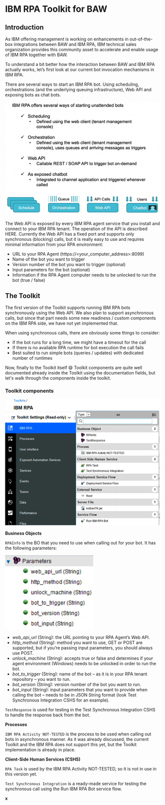 # IBM RPA Toolkit for BAW

## Introduction
As IBM offering management is working on enhancements in out-of-the-box integrations between BAW and IBM RPA, IBM technical sales organization provides this community asset to accelerate and enable usage of IBM RPA together with BAW.

To understand a bit better how the interaction between BAW and IBM RPA actually works, let’s first look at our current bot invocation mechanisms in IBM RPA.

There are several ways to start an IBM RPA bot. Using scheduling, orchestrations (and the underlying queuing infrastructure), Web API and exposing bots as chat bots.

![](./images/start_bot.png)

The Web API is exposed by every IBM RPA agent service that you install and connect to your IBM RPA tenant. The operation of the API is described HERE. Currently the Web API has a fixed port and supports only synchronous (blocking) calls, but it is really easy to use and requires minimal information from your RPA environment:

- URL to your RPA Agent (https://<your_computer_address>:8099)
- Name of the bot you want to trigger
- Version number of the bot you want to trigger (optional)
- Input parameters for the bot (optional)
- Information if the RPA Agent computer needs to be unlocked to run the bot (true / false)

## The Toolkit
The first version of the Toolkit supports running IBM RPA bots synchronously using the Web API. We also plan to support asynchronous calls, but since that part needs some new readiness / custom components on the IBM RPA side, we have not yet implemented that.

When using synchronous calls, there are obviously some things to consider:

- If the bot runs for a long time, we might have a timeout for the call
- If there is no available RPA runtime for bot execution the call fails
- Best suited to run simple bots (queries / updates) with dedicated number of runtimes

Now, finally to the Toolkit itself 😄 Toolkit components are quite well documented already inside the Toolkit using the documentation fields, but let's walk through the components inside the toolkit.

### Toolkit components

![](./images/tk_components.png)

**Business Objects**

`RPAInfo` is the BO that you need to use when calling out for your bot. It has the following parameters:

![](./images/rpainfo.png)
- _web_api_url_ (String): the URL pointing to your RPA Agent’s Web API.
- _http_method_ (String): method you want to use, GET or POST are supported, but if you’re passing input parameters, you should always use POST.
- _unlock_machine_ (String): accepts true or false and determines if your agent environment (Windows) needs to be unlocked in order to run the bot.
- _bot_to_trigger_ (String): name of the bot – as it is in your RPA tenant repository – you want to run.
- _bot_version_ (String): version number of the bot you want to run.
- _bot_input_ (String): input parameters that you want to provide when calling the bot – needs to be in JSON String format (look Test Synchronous Integration CSHS for an example).

`TestResponse` is used for testing in the Test Synchronous Integration CSHS to handle the response back from the bot.

**Processes**

`IBM RPA Activity NOT-TESTED` is the process to be used when calling out bots in asynchronous manner. As it was already discussed, the current Toolkit and the IBM RPA does not support this yet, but the Toolkit implementation is already in place.

**Client-Side Human Services (CSHS)**

`RPA Task` is used by the IBM RPA Activity NOT-TESTED, so it is not in use in this version yet.

`Test Synchronous Integration` is a ready-made service for testing the synchronous call using the Run IBM RPA Bot service flow.

**x**
